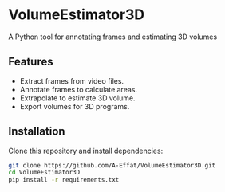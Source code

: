 # VolumeEstimator3D

A Python tool for annotating frames and estimating 3D volumes

## Features
- Extract frames from video files.
- Annotate frames to calculate areas.
- Extrapolate to estimate 3D volume.
- Export volumes for 3D programs.

## Installation
Clone this repository and install dependencies:
```bash
git clone https://github.com/A-Effat/VolumeEstimator3D.git
cd VolumeEstimator3D
pip install -r requirements.txt